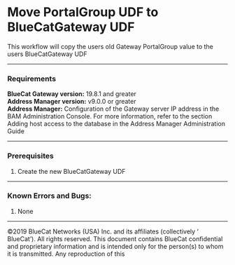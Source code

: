 # **Move PortalGroup UDF to BlueCatGateway UDF**
This workflow will copy the users old Gateway PortalGroup value to the users BlueCatGateway UDF
___

### Requirements
**BlueCat Gateway version:** 19.8.1 and greater <br/>
**Address Manager version:** v9.0.0 or greater <br/>
**Address Manager:**  Configuration of the Gateway server IP address in the BAM Administration Console. For more information, refer to the section Adding host access to the database in the Address Manager Administration Guide </br>

___

### Prerequisites

1. Create the new BlueCatGateway UDF

___

### Known Errors and Bugs: 

1)  None

___

©2019 BlueCat Networks (USA) Inc. and its affiliates (collectively ‘ BlueCat’). All rights reserved.
This document contains BlueCat confidential and proprietary information and is intended only for the person(s) to whom it is transmitted.
Any reproduction of this